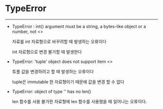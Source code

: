 # TypeError

---

- TypeError : int() argument must be a string, a bytes-like object or a number, not <>

    자료를 int 자료형으로 바꾸려할 때 발생하는 오류이다

    int 자료형으로 변경 불가할 때 발생한다

- TypeError: 'tuple' object does not support item <>

    튜플 값을 변경하려고 할 때 발생하는 오류이다

    tuple은 immutable 한 자료형이기 때문에 값을 변경 할 수 없다

- TypeError: object of type '' has no len()

    len 함수를 사용 불가한 자료형에 len 함수를 사용했을 때 일어나는 오류이다.
